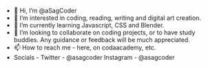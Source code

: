 - 👋 Hi, I’m @aSagCoder
- 👀 I’m interested in coding, reading, writing and digital art creation.
- 🌱 I’m currently learning Javascript, CSS and Blender. 
- 💞️ I’m looking to collaborate on coding projects, or to have study buddies. Any guidance or feedback will be much appreciated.
- 📫 How to reach me - here, on codaacademy, etc.
- Socials - 
Twitter - @asagcoder
Instagram - @asagcoder
<br>


<!---
aSagCoder/aSagCoder is a ✨ special ✨ repository because its `README.md` (this file) appears on your GitHub profile.
You can click the Preview link to take a look at your changes.
--->
